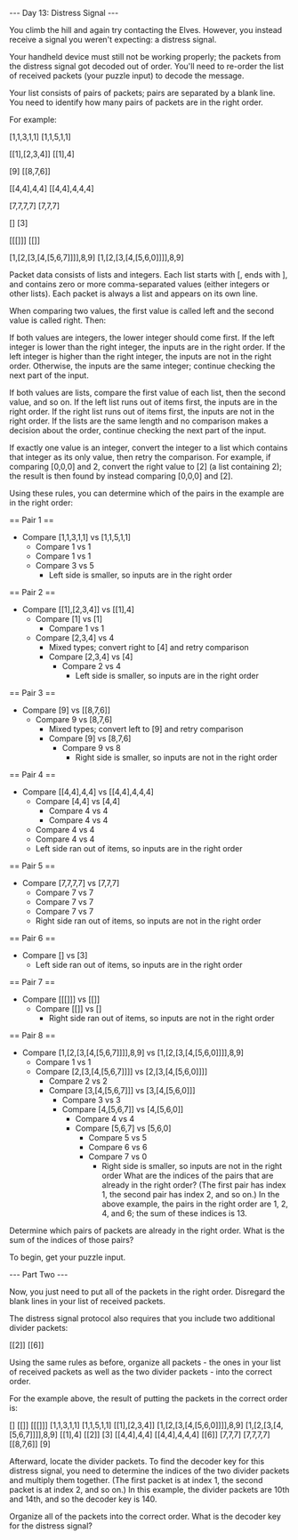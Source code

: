 --- Day 13: Distress Signal ---

You climb the hill and again try contacting the Elves. However, you instead
receive a signal you weren't expecting: a distress signal.

Your handheld device must still not be working properly; the packets from the
distress signal got decoded out of order. You'll need to re-order the list of
received packets (your puzzle input) to decode the message.

Your list consists of pairs of packets; pairs are separated by a blank line. You
need to identify how many pairs of packets are in the right order.

For example:

[1,1,3,1,1]
[1,1,5,1,1]

[[1],[2,3,4]]
[[1],4]

[9]
[[8,7,6]]

[[4,4],4,4]
[[4,4],4,4,4]

[7,7,7,7]
[7,7,7]

[]
[3]

[[[]]]
[[]]

[1,[2,[3,[4,[5,6,7]]]],8,9]
[1,[2,[3,[4,[5,6,0]]]],8,9]

Packet data consists of lists and integers. Each list starts with [, ends with
], and contains zero or more comma-separated values (either integers or other
lists). Each packet is always a list and appears on its own line.

When comparing two values, the first value is called left and the second value
is called right. Then:

If both values are integers, the lower integer should come first. If the left
integer is lower than the right integer, the inputs are in the right order. If
the left integer is higher than the right integer, the inputs are not in the
right order. Otherwise, the inputs are the same integer; continue checking the
next part of the input.

If both values are lists, compare the first value of each list, then the second
value, and so on. If the left list runs out of items first, the inputs are in
the right order. If the right list runs out of items first, the inputs are not
in the right order. If the lists are the same length and no comparison makes a
decision about the order, continue checking the next part of the input.

If exactly one value is an integer, convert the integer to a list which contains
that integer as its only value, then retry the comparison. For example, if
comparing [0,0,0] and 2, convert the right value to [2] (a list containing 2);
the result is then found by instead comparing [0,0,0] and [2].

Using these rules, you can determine which of the pairs in the example are in
the right order:

== Pair 1 ==
- Compare [1,1,3,1,1] vs [1,1,5,1,1]
  - Compare 1 vs 1
  - Compare 1 vs 1
  - Compare 3 vs 5
    - Left side is smaller, so inputs are in the right order

== Pair 2 ==
- Compare [[1],[2,3,4]] vs [[1],4]
  - Compare [1] vs [1]
    - Compare 1 vs 1
  - Compare [2,3,4] vs 4
    - Mixed types; convert right to [4] and retry comparison
    - Compare [2,3,4] vs [4]
      - Compare 2 vs 4
        - Left side is smaller, so inputs are in the right order

== Pair 3 ==
- Compare [9] vs [[8,7,6]]
  - Compare 9 vs [8,7,6]
    - Mixed types; convert left to [9] and retry comparison
    - Compare [9] vs [8,7,6]
      - Compare 9 vs 8
        - Right side is smaller, so inputs are not in the right order

== Pair 4 ==
- Compare [[4,4],4,4] vs [[4,4],4,4,4]
  - Compare [4,4] vs [4,4]
    - Compare 4 vs 4
    - Compare 4 vs 4
  - Compare 4 vs 4
  - Compare 4 vs 4
  - Left side ran out of items, so inputs are in the right order

== Pair 5 ==
- Compare [7,7,7,7] vs [7,7,7]
  - Compare 7 vs 7
  - Compare 7 vs 7
  - Compare 7 vs 7
  - Right side ran out of items, so inputs are not in the right order

== Pair 6 ==
- Compare [] vs [3]
  - Left side ran out of items, so inputs are in the right order

== Pair 7 ==
- Compare [[[]]] vs [[]]
  - Compare [[]] vs []
    - Right side ran out of items, so inputs are not in the right order

== Pair 8 ==
- Compare [1,[2,[3,[4,[5,6,7]]]],8,9] vs [1,[2,[3,[4,[5,6,0]]]],8,9]
  - Compare 1 vs 1
  - Compare [2,[3,[4,[5,6,7]]]] vs [2,[3,[4,[5,6,0]]]]
    - Compare 2 vs 2
    - Compare [3,[4,[5,6,7]]] vs [3,[4,[5,6,0]]]
      - Compare 3 vs 3
      - Compare [4,[5,6,7]] vs [4,[5,6,0]]
        - Compare 4 vs 4
        - Compare [5,6,7] vs [5,6,0]
          - Compare 5 vs 5
          - Compare 6 vs 6
          - Compare 7 vs 0
            - Right side is smaller, so inputs are not in the right order
What are the indices of the pairs that are already in the right order? (The first pair has index 1, the second pair has index 2, and so on.) In the above example, the pairs in the right order are 1, 2, 4, and 6; the sum of these indices is 13.

Determine which pairs of packets are already in the right order. What is the sum of the indices of those pairs?

To begin, get your puzzle input.


--- Part Two ---

Now, you just need to put all of the packets in the right order. Disregard the
blank lines in your list of received packets.

The distress signal protocol also requires that you include two additional
divider packets:

[[2]]
[[6]]

Using the same rules as before, organize all packets - the ones in your list of
received packets as well as the two divider packets - into the correct order.

For the example above, the result of putting the packets in the correct order
is:

[]
[[]]
[[[]]]
[1,1,3,1,1]
[1,1,5,1,1]
[[1],[2,3,4]]
[1,[2,[3,[4,[5,6,0]]]],8,9]
[1,[2,[3,[4,[5,6,7]]]],8,9]
[[1],4]
[[2]]
[3]
[[4,4],4,4]
[[4,4],4,4,4]
[[6]]
[7,7,7]
[7,7,7,7]
[[8,7,6]]
[9]

Afterward, locate the divider packets. To find the decoder key for this distress
signal, you need to determine the indices of the two divider packets and
multiply them together. (The first packet is at index 1, the second packet is at
index 2, and so on.) In this example, the divider packets are 10th and 14th, and
so the decoder key is 140.

Organize all of the packets into the correct order. What is the decoder key for
the distress signal?
